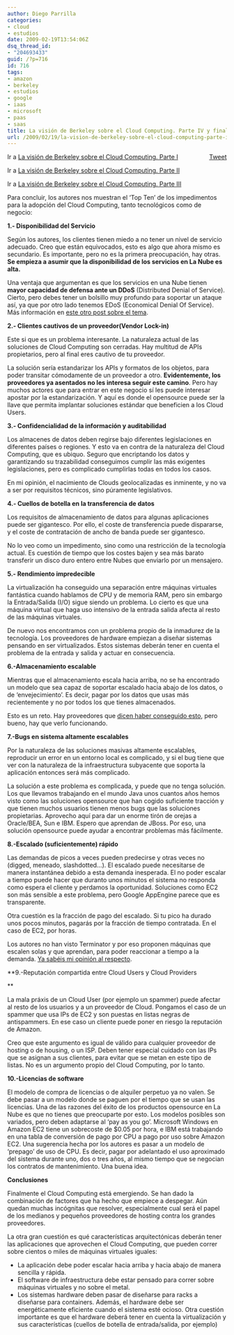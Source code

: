 ```yaml
---
author: Diego Parrilla
categories:
- cloud
- estudios
date: 2009-02-19T13:54:06Z
dsq_thread_id:
- "204693433"
guid: /?p=716
id: 716
tags:
- amazon
- berkeley
- estudios
- google
- iaas
- microsoft
- paas
- saas
title: La visión de Berkeley sobre el Cloud Computing. Parte IV y final
url: /2009/02/19/la-vision-de-berkeley-sobre-el-cloud-computing-parte-iv-y-final/
---
```


<div style="float: right; margin-left: 10px;">
  <a href="https://twitter.com/share" class="twitter-share-button" data-via="nubeblog" data-hashtags="amazon,berkeley,estudios,google,iaas,microsoft,paas,saas" data-count="vertical" data-url="/2009/02/19/la-vision-de-berkeley-sobre-el-cloud-computing-parte-iv-y-final/">Tweet</a>
</div>

Ir a [La visión de Berkeley sobre el Cloud Computing. Parte I](../2009/02/16/la-vision-de-berkeley-sobre-el-cloud-computing-parte-i/)

Ir a [La visión de Berkeley sobre el Cloud Computing. Parte II](/2009/02/17/la-vision-de-berkeley-sobre-el-cloud-computing-parte-ii/)

Ir a [La visión de Berkeley sobre el Cloud Computing. Parte III](/2009/02/18/la-vision-de-b…ting-parte-iiila-vision-de-berkeley-sobre-el-cloud-computing-parte-iii/)

Para concluir, los autores nos muestran el &#8216;Top Ten&#8217; de los impedimentos para la adopción del Cloud Computing, tanto tecnológicos como de negocio:

**1.- Disponibilidad del Servicio**

Según los autores, los clientes tienen miedo a no tener un nivel de servicio adecuado. Creo que están equivocados, esto es algo que ahora mismo es secundario. Es importante, pero no es la primera preocupación, hay otras. **Se empieza a asumir que la disponibilidad de los servicios en La Nube es alta.** 

Una ventaja que argumentan es que los servicios en una Nube tienen **mayor capacidad de defensa ante un DDoS** (Distributed Denial of Service). Cierto, pero debes tener un bolsillo muy profundo para soportar un ataque así, ya que por otro lado tenemos EDoS (Economical Denial Of Service). Más información en [este otro post sobre el tema](/2009/01/27/los-riesgos-del-escalado-automatico-edos-economic-denial-of-sustainability/).

**2.- Clientes cautivos de un proveedor(Vendor Lock-in)**

Este si que es un problema interesante. La naturaleza actual de las soluciones de Cloud Computing son cerradas. Hay multitud de APIs propietarios, pero al final eres cautivo de tu proveedor.

La solución sería estandarizar los APIs y formatos de los objetos, para poder transitar cómodamente de un proveedor a otro. **Evidentemente, los proveedores ya asentados no les interesa seguir este camino**. Pero hay muchos actores que para entrar en este negocio sí les puede interesar apostar por la estandarización. Y aquí es donde el opensource puede ser la llave que permita implantar soluciones estándar que beneficien a los Cloud Users.

**3.- Confidencialidad de la información y auditabilidad**

Los almacenes de datos deben regirse bajo diferentes legislaciones en diferentes países o regiones. Y esto va en contra de la naturaleza del Cloud Computing, que es ubiquo. Seguro que encriptando los datos y garantizando su trazabilidad conseguimos cumplir las más exigentes legislaciones, pero es complicado cumplirlas todas en todos los casos.

En mi opinión, el nacimiento de Clouds geolocalizadas es inminente, y no va a ser por requisitos técnicos, sino púramente legislativos.

**4.- Cuellos de botella en la transferencia de datos**

Los requisitos de almacenamiento de datos para algunas aplicaciones puede ser gigantesco. Por ello, el coste de transferencia puede dispararse, y el coste de contratación de ancho de banda puede ser gigantesco.

No lo veo como un impedimento, sino como una restricción de la tecnología actual. Es cuestión de tiempo que los costes bajen y sea más barato transferir un disco duro entero entre Nubes que enviarlo por un mensajero.

**5.- Rendimiento impredecible**

La virtualización ha conseguido una separación entre máquinas virtuales fantástica cuando hablamos de CPU y de memoria RAM, pero sin embargo la Entrada/Salida (I/O) sigue siendo un problema. Lo cierto es que una máquina virtual que haga uso intensivo de la entrada salida afecta al resto de las máquinas virtuales.

De nuevo nos encontramos con un problema propio de la inmadurez de la tecnología. Los proveedores de hardware empiezan a diseñar sistemas pensando en ser virtualizados. Estos sistemas deberán tener en cuenta el problema de la entrada y salida y actuar en consecuencia.

**6.-Almacenamiento escalable**

Mientras que el almacenamiento escala hacia arriba, no se ha encontrado un modelo que sea capaz de soportar escalado hacia abajo de los datos, o de &#8216;envejecimiento&#8217;. Es decir, pagar por los datos que usas más recientemente y no por todos los que tienes almacenados.

Esto es un reto. Hay proveedores que [dicen haber conseguido esto](/2008/11/11/emc-atmos-nueva-solucion-de-almacenamiento-cloud-optimized-storage/), pero bueno, hay que verlo funcionando.

**7.-Bugs en sistema altamente escalables**

Por la naturaleza de las soluciones masivas altamente escalables, reproducir un error en un entorno local es complicado, y si el bug tiene que ver con la naturaleza de la infraestructura subyacente que soporta la aplicación entonces será más complicado.

La solución a este problema es complicada, y puede que no tenga solución. Los que llevamos trabajando en el mundo Java unos cuantos años hemos visto como las soluciones opensource que han cogido suficiente tracción y que tienen muchos usuarios tienen menos bugs que las soluciones propietarias. Aprovecho aquí para dar un enorme tirón de orejas a Oracle/BEA, Sun e IBM. Espero que aprendan de JBoss. Por eso, una solución opensource puede ayudar a encontrar problemas más fácilmente.

**8.-Escalado (suficientemente) rápido**

Las demandas de picos a veces pueden predecirse y otras veces no (digged, meneado, slashdotted&#8230;). El escalado puede necesitarse de manera instantánea debido a esta demanda inesperada. El no poder escalar a tiempo puede hacer que duranto unos minutos el sistema no responda como espera el cliente y perdamos la oportunidad. Soluciones como EC2 son más sensible a este problema, pero Google AppEngine parece que es transparente.

Otra cuestión es la fracción de pago del escalado. Si tu pico ha durado unos pocos minutos, pagarás por la fracción de tiempo contratada. En el caso de EC2, por horas.

Los autores no han visto Terminator y por eso proponen máquinas que escalen solas y que aprendan, para poder reaccionar a tiempo a la demanda. [Ya sabéis mi opinión al respecto](/2009/01/14/seran-los-humanos-irrelevantes-monitorizando-aplicaciones-cloud/).

**9.-Reputación compartida entre Cloud Users y Cloud Providers
  
** 

La mala práxis de un Cloud User (por ejemplo un spammer) puede afectar al resto de los usuarios y a un proveedor de Cloud. Pongamos el caso de un spammer que usa IPs de EC2 y son puestas en listas negras de antispammers. En ese caso un cliente puede poner en riesgo la reputación de Amazon.

Creo que este argumento es igual de válido para cualquier proveedor de hosting o de housing, o un ISP. Deben tener especial cuidado con las IPs que se asignan a sus clientes, para evitar que se metan en este tipo de listas. No es un argumento propio del Cloud Computing, por lo tanto.

**10.-Licencias de software**

El modelo de compra de licencias o de alquiler perpetuo ya no valen. Se debe pasar a un modelo donde se paguen por el tiempo que se usan las licencias. Una de las razones del éxito de los productos opensource en La Nube es que no tienes que preocuparte por esto. Los modelos posibles son variados, pero deben adaptarse al &#8216;pay as you go&#8217;. Microsoft Windows en Amazon EC2 tiene un sobrecoste de $0.05 por hora, e IBM está trabajando en una tabla de conversión de pago por CPU a pago por uso sobre Amazon EC2. Una sugerencia hecha por los autores es pasar a un modelo de &#8216;prepago&#8217; de uso de CPU. Es decir, pagar por adelantado el uso aproximado del sistema durante uno, dos o tres años, al mismo tiempo que se negocian los contratos de mantenimiento. Una buena idea.

**Conclusiones**

Finalmente el Cloud Computing está emergiendo. Se han dado la combinación de factores que ha hecho que empiece a despegar. Aún quedan muchas incógnitas que resolver, especialmente cual será el papel de los medianos y pequeños proveedores de hosting contra los grandes proveedores.

La otra gran cuestión es qué características arquitectónicas deberán tener las aplicaciones que aprovechen el Cloud Computing, que pueden correr sobre cientos o miles de máquinas virtuales iguales:

  * La aplicación debe poder escalar hacia arriba y hacia abajo de manera sencilla y rápida.
  * El software de infraestructura debe estar pensado para correr sobre máquinas virtuales y no sobre el metal.
  * Los sistemas hardware deben pasar de diseñarse para racks a diseñarse para containers. Además, el hardware debe ser energéticamente eficiente cuando el sistema esté ocioso. Otra cuestión importante es que el hardware deberá tener en cuenta la virtualización y sus características (cuellos de botella de entrada/salida, por ejemplo)
